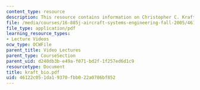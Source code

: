 ```yaml
---
content_type: resource
description: This resource contains information on Christopher C. Kraft Jr.
file: /media/courses/16-885j-aircraft-systems-engineering-fall-2005/46122c051da19370fbb022a0786bf852_kraft_bio.pdf
file_type: application/pdf
learning_resource_types:
- Lecture Videos
ocw_type: OCWFile
parent_title: Video Lectures
parent_type: CourseSection
parent_uid: d240db3b-e49a-f071-bd2f-1f257ed6d1c9
resourcetype: Document
title: kraft_bio.pdf
uid: 46122c05-1da1-9370-fbb0-22a0786bf852
---
```

